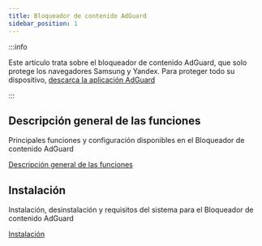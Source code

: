 ```yaml
---
title: Bloqueador de contenido AdGuard
sidebar_position: 1
---
```


:::info

Este artículo trata sobre el bloqueador de contenido AdGuard, que solo protege los navegadores Samsung y Yandex. Para proteger todo su dispositivo, [descarca la aplicación AdGuard](https://agrd.io/download-kb-adblock)

:::

## Descripción general de las funciones

Principales funciones y configuración disponibles en el Bloqueador de contenido AdGuard

[Descripción general de las funciones](/adguard-content-blocker/overview.md)

## Instalación

Instalación, desinstalación y requisitos del sistema para el Bloqueador de contenido AdGuard

[Instalación](/adguard-content-blocker/installation.md)
